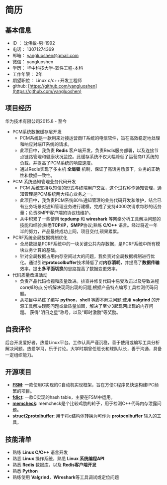 # 简历

## 基本信息

* ID ： 沈伟敏-男-1992
* 电话： 13071274369
* 邮箱： yangluoshen@gmail.com
* 微信： yangluoshen
* 学历： 华中科技大学-软件工程-本科
* 工作年限： 2年
* 期望职位： Linux c/c++开发工程师
* github: [https://github.com/yangluoshen](https://github.com/yangluoshen)


## 项目经历

华为技术有限公司2015.8 - 至今

* PCM系统数据缓存层开发
  * PCM系统是一款用来对接运营商IT系统的电信软件，旨在高效稳定地处理和响应对端IT系统的请求。
  * 此项目中，我负责 **Redis** 客户端开发，负责Redis服务部署，以及连接节点链路管理和健康状况监控。此缓存系统不仅大幅降低了运营商IT系统的负载，并提高了PCM系统的响应速度。
  * 通过Redis实现了多主机 **全局锁** 机制，保证了高话务场景下，业务的正确性和数据一致性。
* PCM 系统通知管理业务代码开发
  * PCM 系统支持以短信的形式与终端用户交互，这个过程称作通知管理，通知管理是PCM系统两大核心业务之一。
  * 此项目中，我负责PCM系统80％通知管理的业务代码开发和维护，结合已有业务场景对通知管理业务进行建模，完成了支持4000次请求每秒的话务量；负责SMPP客户端的协议栈维护。
  * 从中积累了一些使用 **tcpdump** 和 **wireshark** 等网络分析工具解决问题的技能和经验;熟悉**TCP/IP**，**SMPP**协议;熟练 **C/C++** 语言。经过将近一年半的努力，产品最终成功上网，项目交付,硕果累累。
* PCRF系统全局数据机制优化
  * 全局数据是PCRF系统中的一块关键公共内存数据，是PCRF系统中所有模块业务计算的基础。
  * 针对全局数据占用内存空间过大的问题，我负责对全局数据机制进行优化。通过引进**protocolbuffer**技术降低了对**内存消耗**，并提高了**数据传输**效率。提出**多平面切换**的思路提高了数据变更效率。
* 代码质量改进活动
  * 负责产品代码检视和质量改进。排查并修复代码中易受攻击以及导致进程core掉的点;分析解决现网出现的问题;根据产品特点编写工具检测代码问题。
  * 从项目中熟练了编写 **python**，**shell** 等脚本解决问题;使用 **valgrind** 的开源工具解决现网问题或做质量加固，解决了至少3起现网出现的内存问题。
         获得"明日之星"称号，以及"即时激励"等奖励。


## 自我评价

后台开发爱好者，热爱Linux平台。工作认真严谨沉稳，善于使用或编写工具分析解决问题。热爱学习，乐于讨论。大学时期曾任班长和球队队长，善于沟通，具备一定组织能力。


## 开源项目

* [**FSM**](https://github.com/yangluoshen/FSM): 一款使用C实现的C自动机实现框架，旨在方便C程序员快速构建IPC频繁的项目。
* [**fdict**](https://github.com/yangluoshen/fdict): 一款C实现的hash table，主要在FSM中运用。
* [**memcheck**](https://github.com/yangluoshen/memcheck): memcheck是个比较鸡肋的轮子，用于检测C++代码内存泄露问题。
* [**struct2protolbuffer**](https://github.com/yangluoshen/struct2protocolbuffer): 用于将c结构体转换为可作为 **protocolbuffer** 输入的工具。


## 技能清单

* 熟练 **Linux C/C++** 语言开发
* 熟悉 **Linux** 操作系统，熟悉 **Linux 系统编程API**
* 熟悉 **Redis** 数据库，以及 **Redis客户端开发**
* 熟悉 **Python**
* 熟练使用 **Valgrind**，**Wireshark**等工具调试或定位问题


